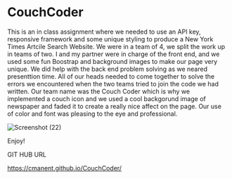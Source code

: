 # CouchCoder

This is an in class assignment where we needed to use an API key, responsive framework and some unique styling to produce a New York Times Artcile Search Website. We were in a team of 4, we split the work up in teams of two. I and my partner were in charge of the front end, and we used some fun Boostrap and background images to make our page very unique. We did help with the back end problem solving as we neared presenttion time. All of our heads needed to come together to solve the errors we encountered when the two teams tried to join the code we had written. Our team name was the Couch Coder which is why we implemented a couch icon and we used a cool backgorund image of newspaper and faded it to create a really nice affect on the page. Our use of color and font was pleasing to the eye and professional. 

![Screenshot (22)](https://user-images.githubusercontent.com/57699329/74698920-87119780-51bc-11ea-8231-47fe1d863f75.png)

Enjoy!

GIT HUB URL

https://cmanent.github.io/CouchCoder/
